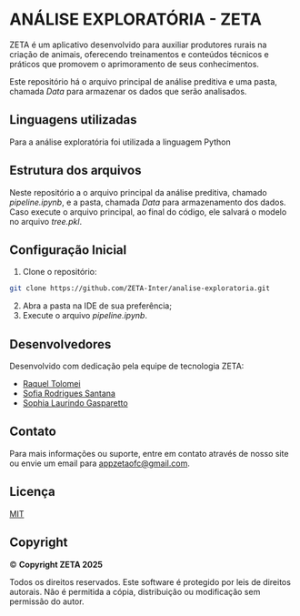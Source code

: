 
# ANÁLISE EXPLORATÓRIA - ZETA

ZETA é um aplicativo desenvolvido para auxiliar produtores rurais na criação de animais, oferecendo treinamentos e conteúdos técnicos e práticos que promovem o aprimoramento de seus conhecimentos.

Este repositório há o arquivo principal de análise preditiva e uma pasta, chamada *Data* para armazenar os dados que serão analisados.

## Linguagens utilizadas
Para a análise exploratória foi utilizada a linguagem Python

## Estrutura dos arquivos
Neste repositório a o arquivo principal da análise preditiva, chamado *pipeline.ipynb*, e a pasta, chamada *Data* para armazenamento dos dados.
Caso execute o arquivo principal, ao final do código, ele salvará o modelo no arquivo *tree.pkl*.


## Configuração Inicial
1. Clone o repositório:
```bash
git clone https://github.com/ZETA-Inter/analise-exploratoria.git
```
2. Abra a pasta na IDE de sua preferência;
3. Execute o arquivo *pipeline.ipynb*.

## Desenvolvedores
Desenvolvido com dedicação pela equipe de tecnologia ZETA:
- [Raquel Tolomei](https://github.com/RaquelTolomei)  
- [Sofia Rodrigues Santana](https://github.com/SofiaRSantana)  
- [Sophia Laurindo Gasparetto](https://github.com/sosogasp)  

## Contato
Para mais informações ou suporte, entre em contato através de nosso site ou envie um email para appzetaofc@gmail.com.

## Licença  
[MIT](https://choosealicense.com/licenses/mit/)

## Copyright
© **Copyright ZETA 2025**  

Todos os direitos reservados.
Este software é protegido por leis de direitos autorais. Não é permitida a cópia, distribuição ou modificação sem permissão do autor.